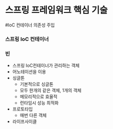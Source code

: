 # 스프링 프레임워크 핵심 기술

#IoC 컨테이너
의존성 주입

### 스프링 IoC 컨테이너

### 빈
- 스프링 IoC컨테이너가 관리하는 객체
- 어노테이션을 이용
- 싱글톤
  - 기본적으로 싱글톤
  - 모두 한개의 같은 객체, 1개의 객체
  - 메모리적으로 효율적
  - 런타임시 성능 최적화
- 프로토타입
  - 매번 다른 객체
- 라이프사이클
